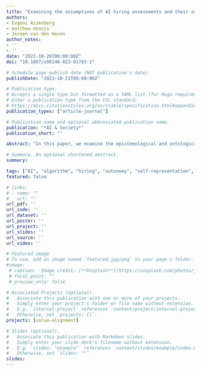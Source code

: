 ```yaml
---
title: "Examining the assumptions of AI hiring assessments and their impact on job seekers’ autonomy over self-representation"
authors:
- Evgeni Aizenberg
- matthew-dennis
- Jeroen van den Hoven
author_notes:
- ''
- ''
date: "2023-10-26T00:00:00Z"
doi: "10.1007/s00146-023-01783-1"

# Schedule page publish date (NOT publication's date).
publishDate: "2023-10-21T00:00:00Z"

# Publication type.
# Accepts a single type but formatted as a YAML list (for Hugo requirements).
# Enter a publication type from the CSL standard.
# https://docs.citationstyles.org/en/stable/specification.html#appendix-iii-types
publication_types: ["article-journal"]

# Publication name and optional abbreviated publication name.
publication: "*AI & Society*"
publication_short: ""

abstract: "In this paper, we examine the epistemological and ontological assumptions algorithmic hiring assessments make about job seekers’ attributes (e.g., competencies, skills, abilities) and the ethical implications of these assumptions. Given that both traditional psychometric hiring assessments and algorithmic assessments share a common set of underlying assumptions from the psychometric paradigm, we turn to literature that has examined the merits and limitations of these assumptions, gathering insights across multiple disciplines and several decades. Our exploration leads us to conclude that algorithmic hiring assessments are incompatible with attributes whose meanings are context-dependent and socially constructed. Such attributes call instead for assessment paradigms that offer space for negotiation of meanings between the job seeker and the employer. We argue that in addition to questioning the validity of algorithmic hiring assessments, this raises an often overlooked ethical impact on job seekers’ autonomy over self-representation: their ability to directly represent their identity, lived experiences, and aspirations. Infringement on this autonomy constitutes an infringement on job seekers’ dignity. We suggest beginning to address these issues through epistemological and ethical reflection regarding the choice of assessment paradigm, the means to implement it, and the ethical impacts of these choices. This entails a transdisciplinary effort that would involve job seekers, hiring managers, recruiters, and other professionals and researchers. Combined with a socio-technical design perspective, this may help generate new ideas regarding appropriate roles for human-to-human and human–technology interactions in the hiring process."

# Summary. An optional shortened abstract.
summary:

tags: ["AI", "algorithm", "hiring", "autonomy", "self-representation", "dignity"]
featured: false

# links:
# - name: ""
#   url: ""
url_pdf: ''
url_code: ''
url_dataset: ''
url_poster: ''
url_project: ''
url_slides: ''
url_source: ''
url_video: ''

# Featured image
# To use, add an image named `featured.jpg/png` to your page's folder. 
#image:
 # caption: 'Image credit: [**Unsplash**](https://unsplash.com/photos/jdD8gXaTZsc)'
 # focal_point: ""
 # preview_only: false

# Associated Projects (optional).
#   Associate this publication with one or more of your projects.
#   Simply enter your project's folder or file name without extension.
#   E.g. `internal-project` references `content/project/internal-project/index.md`.
#   Otherwise, set `projects: []`.
projects: [value-alignment]

# Slides (optional).
#   Associate this publication with Markdown slides.
#   Simply enter your slide deck's filename without extension.
#   E.g. `slides: "example"` references `content/slides/example/index.md`.
#   Otherwise, set `slides: ""`.
slides:
---
```


